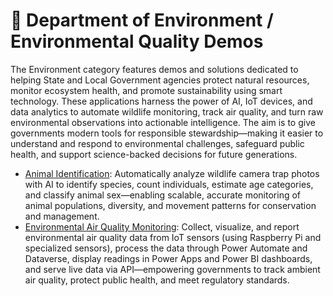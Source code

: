 # 🌱 Department of Environment / Environmental Quality Demos
The Environment category features demos and solutions dedicated to helping State and Local Government agencies protect natural resources, monitor ecosystem health, and promote sustainability using smart technology. These applications harness the power of AI, IoT devices, and data analytics to automate wildlife monitoring, track air quality, and turn raw environmental observations into actionable intelligence. The aim is to give governments modern tools for responsible stewardship—making it easier to understand and respond to environmental challenges, safeguard public health, and support science-backed decisions for future generations.

- [Animal Identification](./Animal-Identification/): Automatically analyze wildlife camera trap photos with AI to identify species, count individuals, estimate age categories, and classify animal sex—enabling scalable, accurate monitoring of animal populations, diversity, and movement patterns for conservation and management.
- [Environmental Air Quality Monitoring](./Environmental-Air-Quality-Monitoring/): Collect, visualize, and report environmental air quality data from IoT sensors (using Raspberry Pi and specialized sensors), process the data through Power Automate and Dataverse, display readings in Power Apps and Power BI dashboards, and serve live data via API—empowering governments to track ambient air quality, protect public health, and meet regulatory standards.